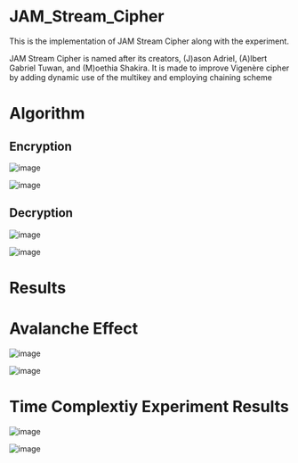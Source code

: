 # JAM_Stream_Cipher
This is the implementation of JAM Stream Cipher along with the experiment.

JAM Stream Cipher is named after its creators, (J)ason Adriel, (A)lbert Gabriel Tuwan, and (M)oethia Shakira. It is made to improve Vigenère cipher by adding dynamic use of the multikey and employing chaining scheme

# Algorithm
## Encryption
![image](https://github.com/user-attachments/assets/16a0725a-5452-4af5-95d1-52e7face43cb)

![image](https://github.com/user-attachments/assets/6cfdf05a-589a-4a81-9b0b-2f29c42b95f7)

## Decryption
![image](https://github.com/user-attachments/assets/c50adb0e-140d-41e5-a6b6-38f75cdab812)

![image](https://github.com/user-attachments/assets/e71b1721-d645-4429-844c-506b414f61e8)

# Results

# Avalanche Effect

![image](https://github.com/user-attachments/assets/e63e594a-b8b0-4c30-8c41-97a67a9f4aae)

![image](https://github.com/user-attachments/assets/dd7d5f0e-7c23-4ddf-8595-92ed35e1dddc)

# Time Complextiy Experiment Results

![image](https://github.com/user-attachments/assets/9cac6522-26ac-4f92-aed8-f9f59fa79239)

![image](https://github.com/user-attachments/assets/edf70a75-8461-46ba-9f2f-062eee708193)

